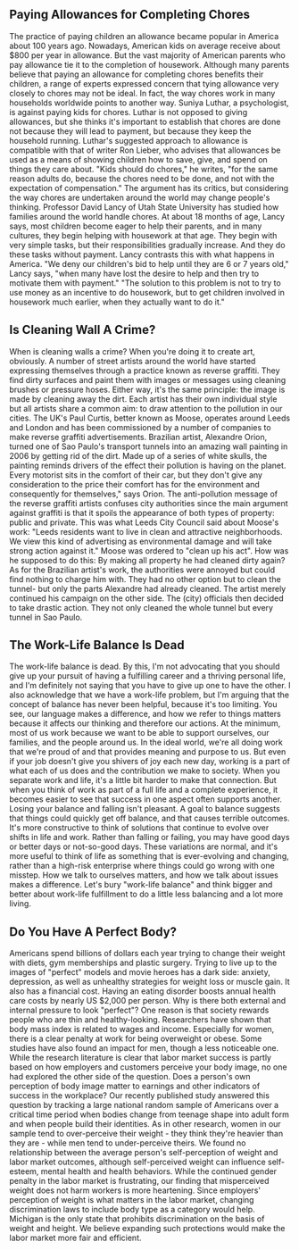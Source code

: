 ## Paying Allowances for Completing Chores

The practice of paying children an allowance became popular in America about 100 years ago.
Nowadays, American kids on average receive about $800 per year in allowance.
But the vast majority of American parents who pay allowance tie it to the completion of housework.
Although many parents believe that paying an allowance for completing chores benefits their children, a range of experts expressed concern that tying allowance very closely to chores may not be ideal.
In fact, the way chores work in many households worldwide points to another way.
Suniya Luthar, a psychologist, is against paying kids for chores.
Luthar is not opposed to giving allowances, but she thinks it's important to establish that chores are done not because they will lead to payment, but because they keep the household running.
Luthar's suggested approach to allowance is compatible with that of writer Ron Lieber, who advises that allowances be used as a means of showing children how to save, give, and spend on things they care about.
"Kids should do chores," he writes, "for the same reason adults do, because the chores need to be done, and not with the expectation of compensation."
The argument has its critics, but considering the way chores are undertaken around the world may change people's thinking.
Professor David Lancy of Utah State University has studied how families around the world handle chores.
At about 18 months of age, Lancy says, most children become eager to help their parents, and in many cultures, they begin helping with housework at that age.
They begin with very simple tasks, but their responsibilities gradually increase.
And they do these tasks without payment.
Lancy contrasts this with what happens in America.
"We deny our children's bid to help until they are 6 or 7 years old,\" Lancy says, \"when many have lost the desire to help and then try to motivate them with payment."
"The solution to this problem is not to try to use money as an incentive to do housework, but to get children involved in housework much earlier, when they actually want to do it."

## Is Cleaning Wall A Crime?

When is cleaning walls a crime?
When you're doing it to create art, obviously.
A number of street artists around the world have started expressing themselves through a practice known as reverse graffiti.
They find dirty surfaces and paint them with images or messages using cleaning brushes or pressure hoses.
Either way, it's the same principle: the image is made by cleaning away the dirt.
Each artist has their own individual style but all artists share a common aim: to draw attention to the pollution in our cities.
The UK's Paul Curtis, better known as Moose, operates around Leeds and London and has been commissioned by a number of companies to make reverse graffiti advertisements.
Brazilian artist, Alexandre Orion, turned one of Sao Paulo's transport tunnels into an amazing wall painting in 2006 by getting rid of the dirt.
Made up of a series of white skulls, the painting reminds drivers of the effect their pollution is having on the planet.
Every motorist sits in the comfort of their car, but they don't give any consideration to the price their comfort has for the environment and consequently for themselves," says Orion.
The anti-pollution message of the reverse graffiti artists confuses city authorities since the main argument against graffiti is that it spoils the appearance of both types of property: public and private.
This was what Leeds City Council said about Moose's work: "Leeds residents want to live in clean and attractive neighborhoods. We view this kind of advertising as environmental damage and will take strong action against it."
Moose was ordered to "clean up his act".
How was he supposed to do this: By making all property he had cleaned dirty again?
As for the Brazilian artist's work, the authorities were annoyed but could find nothing to charge him with.
They had no other option but to clean the tunnel- but only the parts Alexandre had already cleaned.
The artist merely continued his campaign on the other side.
The (city) officials then decided to take drastic action.
They not only cleaned the whole tunnel but every tunnel in Sao Paulo.

## The Work-Life Balance Is Dead

The work-life balance is dead.
By this, I'm not advocating that you should give up your pursuit of having a fulfilling career and a thriving personal life, and I'm definitely not saying that you have to give up one to have the other.
I also acknowledge that we have a work-life problem, but I'm arguing that the concept of balance has never been helpful, because it's too limiting.
You see, our language makes a difference, and how we refer to things matters because it affects our thinking and therefore our actions.
At the minimum, most of us work because we want to be able to support ourselves, our families, and the people around us.
In the ideal world, we're all doing work that we're proud of and that provides meaning and purpose to us.
But even if your job doesn't give you shivers of joy each new day, working is a part of what each of us does and the contribution we make to society.
When you separate work and life, it's a little bit harder to make that connection.
But when you think of work as part of a full life and a complete experience, it becomes easier to see that success in one aspect often supports another.
Losing your balance and falling isn't pleasant.
A goal to balance suggests that things could quickly get off balance, and that causes terrible outcomes.
It's more constructive to think of solutions that continue to evolve over shifts in life and work.
Rather than falling or failing, you may have good days or better days or not-so-good days.
These variations are normal, and it's more useful to think of life as something that is ever-evolving and changing, rather than a high-risk enterprise where things could go wrong with one misstep.
How we talk to ourselves matters, and how we talk about issues makes a difference.
Let's bury "work-life balance" and think bigger and better about work-life fulfillment to do a little less balancing and a lot more living.

## Do You Have A Perfect Body?

Americans spend billions of dollars each year trying to change their weight with diets, gym memberships and plastic surgery.
Trying to live up to the images of "perfect" models and movie heroes has a dark side: anxiety, depression, as well as unhealthy strategies for weight loss or muscle gain.
It also has a financial cost.
Having an eating disorder boosts annual health care costs by nearly US $2,000 per person.
Why is there both external and internal pressure to look "perfect"?
One reason is that society rewards people who are thin and healthy-looking.
Researchers have shown that body mass index is related to wages and income.
Especially for women, there is a clear penalty at work for being overweight or obese.
Some studies have also found an impact for men, though a less noticeable one.
While the research literature is clear that labor market success is partly based on how employers and customers perceive your body image, no one had explored the other side of the question.
Does a person's own perception of body image matter to earnings and other indicators of success in the workplace?
Our recently published study answered this question by tracking a large national random sample of Americans over a critical time period when bodies change from teenage shape into adult form and when people build their identities.
As in other research, women in our sample tend to over-perceive their weight - they think they're heavier than they are - while men tend to under-perceive theirs.
We found no relationship between the average person's self-perception of weight and labor market outcomes, although self-perceived weight can influence self-esteem, mental health and health behaviors.
While the continued gender penalty in the labor market is frustrating, our finding that misperceived weight does not harm workers is more heartening.
Since employers' perception of weight is what matters in the labor market, changing discrimination laws to include body type as a category would help.
Michigan is the only state that prohibits discrimination on the basis of weight and height.
We believe expanding such protections would make the labor market more fair and efficient.
